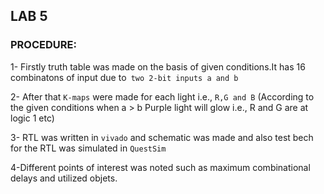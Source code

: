 ## LAB 5
### PROCEDURE:

1- Firstly truth table was made on the basis of given conditions.It has 16 combinatons of input due to` two 2-bit inputs a and b`

2- After that `K-maps` were made for each light i.e., `R,G and B` (According to the given conditions when a > b Purple light will glow i.e., R and G are at logic 1  etc)

3- RTL was written in `vivado` and schematic was made and also test bech for the RTL was simulated in `QuestSim`

4-Different points of interest was noted such as maximum combinational delays and utilized objets.
               
